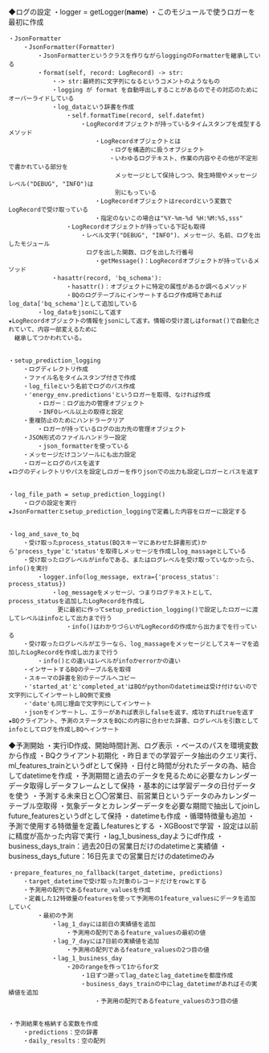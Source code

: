 ◆ログの設定
    ・logger = getLogger(__name__)
        ・このモジュールで使うロガーを最初に作成

    ・JsonFormatter
        ・JsonFormatter(Formatter)
            ・JsonFormatterというクラスを作りながらloggingのFormatterを継承している
            ・format(self, record: LogRecord) -> str:
                ・-> str:最終的に文字列になるというコメントのようなもの
                ・logging が format を自動呼出しすることがあるのでその対応のためにオーバーライドしている
                ・log_dataという辞書を作成
                    ・self.formatTime(record, self.datefmt)
                        ・LogRecordオブジェクトが持っているタイムスタンプを成型するメソッド
                            ・LogRecordオブジェクトとは
                                ・ログを構造的に扱うオブジェクト
                                ・いわゆるログテキスト、作業の内容やその他が不定形で書かれている部分を
                                　メッセージとして保持しつつ、発生時間やメッセージレベル("DEBUG", "INFO")は
                                　別にもっている
                            ・LogRecordオブジェクトはrecordという変数でLogRecordで受け取っている
                            ・指定のないこの場合は"%Y-%m-%d %H:%M:%S,sss"
                    ・LogRecordオブジェクトが持っている下記も取得
                        ・レベル文字("DEBUG", "INFO")、メッセージ、名前、ログを出したモジュール
                        　ログを出した関数、ログを出した行番号
                            ・getMessage()：LogRecordオブジェクトが持っているメソッド
                ・hasattr(record, 'bq_schema'):
                    ・hasattr()：オブジェクトに特定の属性があるか調べるメソッド
                    ・BQのログテーブルにインサートするログ作成時であればlog_data['bq_schema']として追加している
            ・log_dataをjsonにして返す
    ★LogRecordオブジェクトの情報をjsonにして返す。情報の受け渡しはformat()で自動化されていて、内容一部変えるために
    　継承してつかわれている。


    ・setup_prediction_logging
        ・ログディレクトリ作成
        ・ファイル名をタイムスタンプ付きで作成
        ・log_fileという名前でログのパス作成
        ・'energy_env.predictions'というロガーを取得、なければ作成
            ・ロガー：ログ出力の管理オブジェクト
            ・INFOレベル以上の取得と設定
        ・重複防止のためにハンドラークリア
            ・ロガーが持っているログの出力先の管理オブジェクト
        ・JSON形式のファイルハンドラー設定
            ・json_formatterを使っている
        ・メッセージだけコンソールにも出力設定
        ・ロガーとログのパスを返す
    ★ログのディレクトリやパスを設定しロガーを作りjsonでの出力も設定しロガーとパスを返す


    ・log_file_path = setup_prediction_logging()
        ・ログの設定を実行
    ★JsonFormatterとsetup_prediction_loggingで定義した内容をロガーに設定する
    

    ・log_and_save_to_bq
        ・受け取ったprocess_status(BQスキーマにあわせた辞書形式)から'process_type'と'status'を取得しメッセージを作成しlog_massageとしている
        ・受け取ったログレベルがinfoである、またはログレベルを受け取っていなかったら、info()を実行
            ・logger.info(log_message, extra={'process_status': process_status})
                ・log_messageをメッセージ、つまりログテキストとして、process_statusを追加したLogRecordを作成し
                　更に最初に作ってsetup_prediction_logging()で設定したロガーに渡してレベルはinfoとして出力まで行う
                    ・info()はわかりづらいがLogRecordの作成から出力までを行っている
        ・受け取ったログレベルがエラーなら、log_massageをメッセージとしてスキーマを追加したLogRecordを作成し出力まで行う
            ・info()との違いはレベルがinfoかerrorかの違い
        ・インサートするBQのテーブル名を取得
        ・スキーマの辞書を別のテーブルへコピー
        ・'started_at'と'completed_at'はBQがpythonのdatetimeは受け付けないので文字列にしてインサートしBQ側で変換
        ・'date'も同じ理由で文字列にしてインサート
        ・jsonをインサートし、エラーがあれば表示しfalseを返す、成功すればtrueを返す
    ★BQクライアント、予測のステータスをBQにの内容に合わせた辞書、ログレベルを引数としてinfoとしてログを作成しBQへインサート


◆予測開始
    ・実行ID作成、開始時間計測、ログ表示
    ・ベースのパスを環境変数から作成
    ・BQクライアント初期化
    ・昨日までの学習データ抽出のクエリ実行、ml_features_trainというdfとして保持
        ・日付と時間が分れたデータの為、結合してdatetimeを作成
    ・予測期間と過去のデータを見るために必要なカレンダーデータ取得しデータフレームとして保持
        ・基本的には学習データの日付データを使う
        ・予測する未来日と〇〇営業日、前営業日というデータのみカレンダーテーブル空取得
    ・気象データとカレンダーデータを必要な期間で抽出してjoinしfuture_featuresというdfとして保持
        ・datetimeも作成
        ・循環特徴量も追加
    ・予測で使用する特徴量を定義しfeaturesとする
    ・XGBoostで学習
        ・設定は以前に精度が高かった内容で実行
    ・lag_1_business_dayようにdf作成
        ・business_days_train：過去20日の営業日だけのdatetimeと実績値
        ・business_days_future：16日先までの営業日だけのdatetimeのみ
    
    ・prepare_features_no_fallback(target_datetime, predictions)
        ・target_datetimeで受け取った対象のレコードだけをrowとする
        ・予測用の配列であるfeature_valuesを作成
        ・定義した12特徴量のfeaturesを使って予測用の1feature_valuesにデータを追加していく
            ・最初の予測
                ・lag_1_dayには前日の実績値を追加
                    ・予測用の配列であるfeature_valuesの最初の値
                ・lag_7_dayには7日前の実績値を追加
                    ・予測用の配列であるfeature_valuesの2つ目の値
                ・lag_1_business_day
                    ・20のrangeを作って1からfor文
                        ・1日ずつ遡ってlag_dateとlag_datetimeを都度作成
                        ・business_days_trainの中にlag_datetimeがあればその実績値を追加
                            ・予測用の配列であるfeature_valuesの3つ目の値
    

    ・予測結果を格納する変数を作成
        ・predictions：空の辞書
        ・daily_results：空の配列



